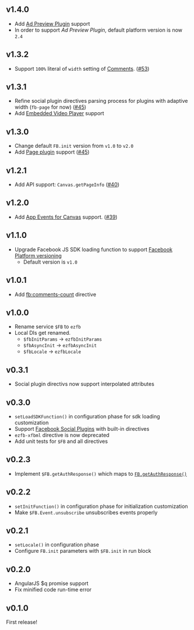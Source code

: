 ## v1.4.0

* Add [Ad Preview Plugin](https://developers.facebook.com/docs/marketing-api/ad-preview-plugin/v2.4) support
* In order to support _Ad Preview Plugin_, default platform version is now `2.4`

## v1.3.2

* Support `100%` literal of `width` setting of [Comments](https://developers.facebook.com/docs/plugins/comments). ([#53](https://github.com/pc035860/angular-easyfb/issues/53))

## v1.3.1

* Refine social plugin directives parsing process for plugins with adaptive width (`fb-page` for now) ([#45](https://github.com/pc035860/angular-easyfb/pull/45))
* Add [Embedded Video Player](https://developers.facebook.com/docs/plugins/embedded-video-player/) support

## v1.3.0

* Change default `FB.init` version from `v1.0` to `v2.0`
* Add [Page plugin](https://developers.facebook.com/docs/plugins/page-plugin/) support ([#45](https://github.com/pc035860/angular-easyfb/pull/45))

## v1.2.1

* Add API support: `Canvas.getPageInfo` ([#40](https://github.com/pc035860/angular-easyfb/pull/40))

## v1.2.0

* Add [App Events for Canvas](https://developers.facebook.com/docs/canvas/appevents) support. ([#39](https://github.com/pc035860/angular-easyfb/issues/39))

## v1.1.0

* Upgrade Facebook JS SDK loading function to support [Facebook Platform versioning](https://developers.facebook.com/docs/apps/changelog/)
  * Default version is `v1.0`

## v1.0.1

* Add [fb:comments-count](https://developers.facebook.com/docs/plugins/comments/#faqcount) directive

## v1.0.0

* Rename service `$FB` to `ezfb`
* Local DIs get renamed.
  * `$fbInitParams` -> `ezfbInitParams`
  * `$fbAsyncInit` -> `ezfbAsyncInit`
  * `$fbLocale` -> `ezfbLocale`

## v0.3.1

* Social plugin directivs now support interpolated attributes

## v0.3.0

* `setLoadSDKFunction()` in configuration phase for sdk loading customization
* Support [Facebook Social Plugins](https://developers.facebook.com/docs/plugins) with built-in directives
* `ezfb-xfbml` directive is now deprecated
* Add unit tests for `$FB` and all directives

## v0.2.3

* Implement `$FB.getAuthResponse()` which maps to [`FB.getAuthResponse()`](https://developers.facebook.com/docs/reference/javascript/FB.getAuthResponse/)

## v0.2.2

* `setInitFunction()` in configuration phase for initialization customization
* Make `$FB.Event.unsubscribe` unsubscribes events properly

## v0.2.1

* `setLocale()` in configuration phase
* Configure `FB.init` parameters with `$FB.init` in run block

## v0.2.0

* AngularJS $q promise support
* Fix minified code run-time error

## v0.1.0

First release!
